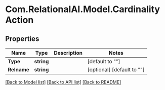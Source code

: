 
# Com.RelationalAI.Model.CardinalityAction

## Properties

Name | Type | Description | Notes
------------ | ------------- | ------------- | -------------
**Type** | **string** |  | [default to ""]
**Relname** | **string** |  | [optional] [default to ""]

[[Back to Model list]](../README.md#documentation-for-models)
[[Back to API list]](../README.md#documentation-for-api-endpoints)
[[Back to README]](../README.md)

